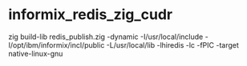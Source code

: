 # informix_redis_zig_cudr

zig build-lib redis_publish.zig -dynamic -I/usr/local/include -I/opt/ibm/informix/incl/public  -L/usr/local/lib -lhiredis -lc -fPIC -target native-linux-gnu



